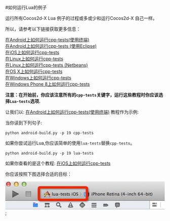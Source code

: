 #如何运行Lua的例子

运行所有Cocos2d-X Lua 例子的过程或多或少和运行Cocos2d-X 自己一样。

所以，请参考以下链接获取更多信息：

[在Android上如何运行cpp-tests(使用终端)](http://www.cocos2d-x.org/wiki/How_to_run_cpp-tests_on_Android)  
[在Android上如何运行cpp-tests (使用Eclipse)](http://www.cocos2d-x.org/wiki/How_to_Build_an_Android_Project_with_Eclipse)  
[在iOS上如何运行cpp-tests](http://www.cocos2d-x.org/wiki/How_to_run_cpp-tests_on_iOS)  
[在Linux上如何运行cpp-tests](http://www.cocos2d-x.org/wiki/How_to_run_cpp-tests_on_Linux)  
[在Linux上如何运行cpp-tests (Netbeans)](http://www.cocos2d-x.org/wiki/How_to_run_cpp-tests_on_Linux_Netbeans)  
[在OS X上如何运行cpp-tests](http://www.cocos2d-x.org/wiki/How_to_run_cpp-tests_on_Mac_OS_X)  
[在Windows上如何运行cpp-tests](http://www.cocos2d-x.org/wiki/How_to_run_cpp-tests_on_Windows)  
[在Windows Phone 8上如何运行cpp-tests](http://www.cocos2d-x.org/wiki/How_to_Run_cpp-tests_on_WP8)  

**注意：在开始前，你应该注意所有的`cpp-tests`关键字，运行这些教程时你应该选择`Lua-tests`选项.**

让我们以: [在Android上如何运行cpp-tests(使用终端)](http://www.cocos2d-x.org/wiki/How_to_run_cpp-tests_on_Android) 教程作为示例:

当你读到下列句子:

```
python android-build.py -p 19 cpp-tests
```
如果你尝试运行Lua,你应该简单的使用`lua-tests`替换`cpp-tests`。

```
python android-build.py -p 19 lua-tests
```
如果你查看的是这个教程: [在iOS上如何运行cpp-tests](http://www.cocos2d-x.org/wiki/How_to_run_cpp-tests_on_iOS)

你应该按照下图选择合适的目标：

![img](res/lua-targets.png);